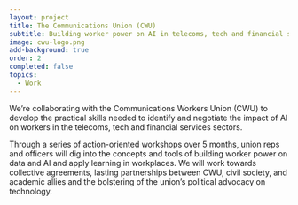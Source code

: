 ```yaml
---
layout: project
title: The Communications Union (CWU)
subtitle: Building worker power on AI in telecoms, tech and financial services with the CWU
image: cwu-logo.png
add-background: true
order: 2
completed: false
topics:
  - Work
---
```

We’re collaborating with the Communications Workers Union (CWU) to develop the practical skills needed to identify and negotiate the impact of AI on workers in the telecoms, tech and financial services sectors. 

Through a series of action-oriented workshops over 5 months, union reps and officers will dig into the concepts and tools of building worker power on data and AI and apply learning in workplaces. We will work towards collective agreements, lasting partnerships between CWU, civil society, and academic allies and the bolstering of the union’s political advocacy on technology.